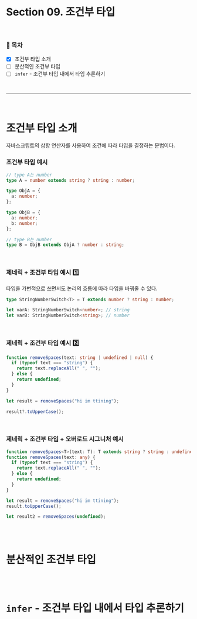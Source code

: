 # Section 09. 조건부 타입

<br>

### 🎯 목차

- [x] 조건부 타입 소개
- [ ] 분산적인 조건부 타입
- [ ] `infer` - 조건부 타입 내에서 타입 추론하기

<br>

---

<br>

# 조건부 타입 소개

자바스크립트의 삼항 연산자를 사용하여 조건에 따라 타입을 결정하는 문법이다.

### 조건부 타입 예시

```typescript
// type A는 number
type A = number extends string ? string : number;

type ObjA = {
  a: number;
};

type ObjB = {
  a: number;
  b: number;
};

// type B는 number
type B = ObjB extends ObjA ? number : string;
```

<br>

### 제네릭 + 조건부 타입 예시 1️⃣

타입을 가변적으로 쓰면서도 논리의 흐름에 따라 타입을 바꿔줄 수 있다.

```typescript
type StringNumberSwitch<T> = T extends number ? string : number;

let varA: StringNumberSwitch<number>; // string
let varB: StringNumberSwitch<string>; // number
```

<br>

### 제네릭 + 조건부 타입 예시 2️⃣

```typescript
function removeSpaces(text: string | undefined | null) {
  if (typeof text === "string") {
    return text.replaceAll(" ", "");
  } else {
    return undefined;
  }
}

let result = removeSpaces("hi im ttining");

result?.toUpperCase();
```

<br>

### 제네릭 + 조건부 타입 + 오버로드 시그니처 예시

```typescript
function removeSpaces<T>(text: T): T extends string ? string : undefined;
function removeSpaces(text: any) {
  if (typeof text === "string") {
    return text.replaceAll(" ", "");
  } else {
    return undefined;
  }
}

let result = removeSpaces("hi im ttining");
result.toUpperCase();

let result2 = removeSpaces(undefined);
```

<br>
<br>

# 분산적인 조건부 타입

<br>
<br>

# `infer` - 조건부 타입 내에서 타입 추론하기

<br>
<br>
